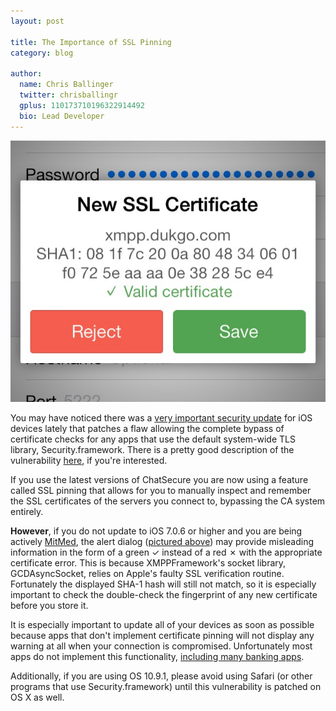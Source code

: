```yaml
---
layout: post

title: The Importance of SSL Pinning
category: blog

author:
  name: Chris Ballinger
  twitter: chrisballingr
  gplus: 110173710196322914492 
  bio: Lead Developer
---
```


![SSL Pinning Support](/images/ssl_pinning.jpg)

You may have noticed there was a [very important security update](http://support.apple.com/kb/HT6147?viewlocale=en_US&locale=en_US) for iOS devices lately that patches a flaw allowing the complete bypass of certificate checks for any apps that use the default system-wide TLS library, Security.framework. There is a pretty good description of the vulnerability [here](https://www.imperialviolet.org/2014/02/22/applebug.html), if you're interested.

If you use the latest versions of ChatSecure you are now using a feature called SSL pinning that allows for you to manually inspect and remember the SSL certificates of the servers you connect to, bypassing the CA system entirely. 

**However**, if you do not update to iOS 7.0.6 or higher and you are being actively [MitMed](https://en.wikipedia.org/wiki/Man-in-the-middle_attack), the alert dialog ([pictured above](/images/ssl_pinning.jpg)) may provide misleading information in the form of a green ✓ instead of a red ✗ with the appropriate certificate error. This is because XMPPFramework's socket library, GCDAsyncSocket, relies on Apple's faulty SSL verification routine. Fortunately the displayed SHA-1 hash will still not match, so it is especially important to check the double-check the fingerprint of any new certificate before you store it.

It is especially important to update all of your devices as soon as possible because apps that don't implement certificate pinning will not display any warning at all when your connection is compromised. Unfortunately most apps do not implement this functionality, [including many banking apps](http://blog.ioactive.com/2014/01/personal-banking-apps-leak-info-through.html).

Additionally, if you are using OS 10.9.1, please avoid using Safari (or other programs that use Security.framework) until this vulnerability is patched on OS X as well.